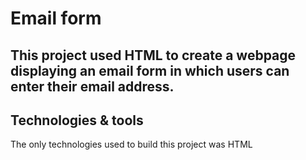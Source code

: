 # Email form 

## This project used HTML to create a webpage displaying an email form in which users can enter their email address.

## Technologies & tools
The only technologies used to build this project was HTML
